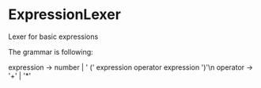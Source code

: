 # ExpressionLexer
Lexer for basic expressions

The grammar is following:

expression  -> number | ' (' expression operator expression ')'\n
operator	  -> '+' | '*'
